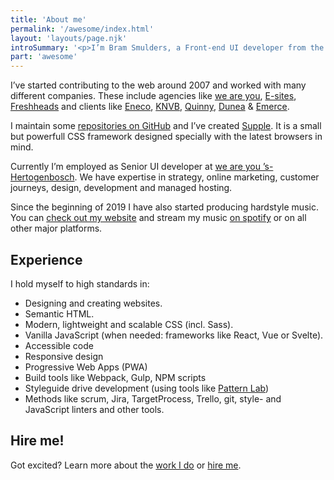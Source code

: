 ```yaml
---
title: 'About me'
permalink: '/awesome/index.html'
layout: 'layouts/page.njk'
introSummary: '<p>I’m Bram Smulders, a Front-end UI developer from the Netherlands. With a strong focus on accessibility & progressive enhancement I wire up HTML, CSS and JavaScript into rich online experiences.</p>'
part: 'awesome'
---
```


I’ve started contributing to the web around 2007 and worked with many different companies. These include agencies like [we are you](https://www.weareyou.com/), [E-sites](https://www.e-sites.nl/), [Freshheads](http://freshheads.com) and clients like [Eneco](http://eneco.com), [KNVB](http://knvb.nl), [Quinny](http://www.quinny.nl/), [Dunea](http://dunea.nl) & [Emerce](http://emerce.nl).

I maintain some [repositories on GitHub](https://github.com/bramsmulders) and I’ve created [Supple](https://github.com/supple-css/). It is a small but powerfull CSS framework designed specially with the latest browsers in mind.

Currently I’m employed as Senior UI developer at [we are you ’s-Hertogenbosch](https://www.weareyou.com). We have expertise in strategy, online marketing, customer journeys, design, development and managed hosting.

Since the beginning of 2019 I have also started producing hardstyle music.
You can [check out my website](https://djrebolo.com) and stream my music [on spotify](https://open.spotify.com/artist/1SNDUhWRKHjgYZ56ktCSVL?si=ZfCC9lJtTHWQ0vvrjhpOVA) or on all other major platforms.

## Experience
I hold myself to high standards in:

- Designing and creating websites.
- Semantic HTML.
- Modern, lightweight and scalable CSS (incl. Sass).
- Vanilla JavaScript (when needed: frameworks like React, Vue or Svelte).
- Accessible code
- Responsive design
- Progressive Web Apps (PWA)
- Build tools like Webpack, Gulp, NPM scripts
- Styleguide drive development (using tools like [Pattern Lab](https://patternlab.io/))
- Methods like scrum, Jira, TargetProcess, Trello, git, style- and JavaScript linters and other tools.

## Hire me!
Got excited? Learn more about the [work I do](/available) or [hire me](/available).

